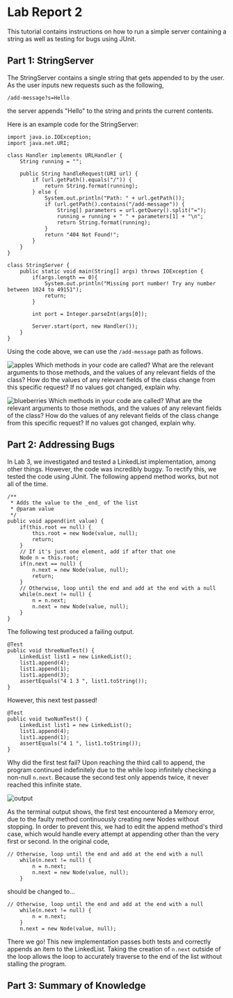 # Lab Report 2

This tutorial contains instructions on how to run a simple server containing a string as well as testing for bugs using JUnit.



## Part 1: StringServer

The StringServer contains a single string that gets appended to by the user. As the user inputs new requests such as the following,
```
/add-message?s=Hello
```
the server appends "Hello" to the string and prints the current contents.

Here is an example code for the StringServer:

```
import java.io.IOException;
import java.net.URI;

class Handler implements URLHandler {
    String running = "";

    public String handleRequest(URI url) {
        if (url.getPath().equals("/")) {
            return String.format(running);
        } else {
            System.out.println("Path: " + url.getPath());
            if (url.getPath().contains("/add-message")) {
                String[] parameters = url.getQuery().split("=");
                running = running + " " + parameters[1] + "\n";
                return String.format(running);
            }
            return "404 Not Found!";
        }
    }
}

class StringServer {
    public static void main(String[] args) throws IOException {
        if(args.length == 0){
            System.out.println("Missing port number! Try any number between 1024 to 49151");
            return;
        }

        int port = Integer.parseInt(args[0]);

        Server.start(port, new Handler());
    }
}
```

Using the code above, we can use the `/add-message` path as follows.

![apples](https://user-images.githubusercontent.com/122492228/218616855-4bd7f820-6a41-4c6e-b07e-6bf2b5cd1299.png)
    Which methods in your code are called?
    What are the relevant arguments to those methods, and the values of any relevant fields of the class?
    How do the values of any relevant fields of the class change from this specific request? If no values got changed, explain why.

![blueberries](https://user-images.githubusercontent.com/122492228/218616881-93b0e219-2520-4bb0-b909-edd5eb87f7ac.png)
    Which methods in your code are called?
    What are the relevant arguments to those methods, and the values of any relevant fields of the class?
    How do the values of any relevant fields of the class change from this specific request? If no values got changed, explain why.



## Part 2: Addressing Bugs

In Lab 3, we investigated and tested a LinkedList implementation, among other things. However, the code was incredibly buggy. To rectify this, we tested the code using JUnit. The following append method works, but not all of the time.

```
/**
 * Adds the value to the _end_ of the list
 * @param value
 */
public void append(int value) {
    if(this.root == null) {
        this.root = new Node(value, null);
        return;
    }
    // If it's just one element, add if after that one
    Node n = this.root;
    if(n.next == null) {
        n.next = new Node(value, null);
        return;
    }
    // Otherwise, loop until the end and add at the end with a null
    while(n.next != null) {
        n = n.next;
        n.next = new Node(value, null);
    }
}
```

The following test produced a failing output.
```
@Test
public void threeNumTest() {
    LinkedList list1 = new LinkedList();
    list1.append(4);
    list1.append(1);
    list1.append(3);
    assertEquals("4 1 3 ", list1.toString());
}
```
However, this next test passed!
```
@Test
public void twoNumTest() {
    LinkedList list1 = new LinkedList();
    list1.append(4);
    list1.append(1);
    assertEquals("4 1 ", list1.toString());
}
```
Why did the first test fail? Upon reaching the third call to append, the program continued indefinitely due to the while loop infinitely checking a non-null `n.next`. Because the second test only appends twice, it never reached this infinite state.

![output](https://user-images.githubusercontent.com/122492228/218622205-1c5eff2a-f0f8-4025-b444-c7992d95a27b.png)

As the terminal output shows, the first test encountered a Memory error, due to the faulty method continuously creating new Nodes without stopping. In order to prevent this, we had to edit the append method's third case, which would handle every attempt at appending other than the very first or second. In the original code,
```
// Otherwise, loop until the end and add at the end with a null
    while(n.next != null) {
        n = n.next;
        n.next = new Node(value, null);
    }
```
should be changed to...
```
// Otherwise, loop until the end and add at the end with a null
    while(n.next != null) {
        n = n.next;
    }
    n.next = new Node(value, null);
```
There we go! This new implementation passes both tests and correctly appends an item to the LinkedList. Taking the creation of `n.next` outside of the loop allows the loop to accurately traverse to the end of the list without stalling the program.


## Part 3: Summary of Knowledge
